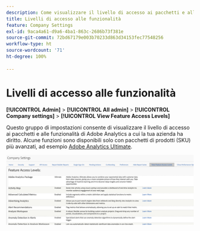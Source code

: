 ```yaml
---
description: Come visualizzare il livello di accesso ai pacchetti e alle funzionalità di Adobe Analytics a cui la tua azienda ha diritto.
title: Livelli di accesso alle funzionalità
feature: Company Settings
exl-id: 9aca4a61-d9a6-4ba1-863c-2686b73f381e
source-git-commit: 72bd67179e003b70233d863d34153fec77548256
workflow-type: ht
source-wordcount: '71'
ht-degree: 100%

---
```


# Livelli di accesso alle funzionalità

**[!UICONTROL Admin]** > **[!UICONTROL All admin]** > **[!UICONTROL Company settings]** > **[!UICONTROL View Feature Access Levels]**

Questo gruppo di impostazioni consente di visualizzare il livello di accesso ai pacchetti e alle funzionalità di Adobe Analytics a cui la tua azienda ha diritto. Alcune funzioni sono disponibili solo con pacchetti di prodotti (SKU) più avanzati, ad esempio [Adobe Analytics Ultimate](https://www.adobe.com/it/data-analytics-cloud/analytics/ultimate.html).

![](assets/feature-access-levels.png)
